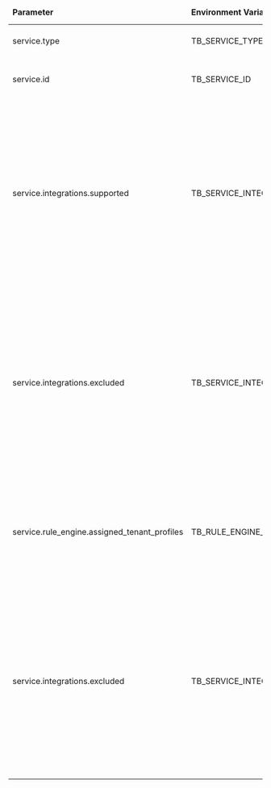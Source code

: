 <table>
  <thead>
      <tr>
          <td style="width: 25%"><b>Parameter</b></td><td style="width: 30%"><b>Environment Variable</b></td><td style="width: 15%"><b>Default Value</b></td><td style="width: 30%"><b>Description</b></td>
      </tr>
  </thead>
  <tbody>
      <tr>
          <td>service.type</td>
          <td>TB_SERVICE_TYPE</td>
          <td>monolith</td>
          <td>Allowed values: monolith, tb-core, tb-rule-engine</td>
      </tr>
      <tr>
          <td>service.id</td>
          <td>TB_SERVICE_ID</td>
          <td></td>
          <td>Unique id for this service (autogenerated if empty)</td>
      </tr>
      <tr>
          <td>service.integrations.supported</td>
          <td>TB_SERVICE_INTEGRATIONS_SUPPORTED</td>
          <td>ALL</td>
          <td>Allow to enable integration on service/microservice integration executor. Allowed values: OCEANCONNECT, SIGFOX, THINGPARK, TPE, CHIRPSTACK, TUYA, UDP, TCP, TTN, TTI, AZURE_EVENT_HUB, OPC_UA, IBM_WATSON_IOT, AWS_IOT, AWS_SQS, LORIOT, COAP, AZURE_SERVICE_BUS, HTTP, MQTT or ALL to allow all</td>
      </tr>
      <tr>
          <td>service.integrations.excluded</td>
          <td>TB_SERVICE_INTEGRATIONS_EXCLUDED</td>
          <td>NONE</td>
          <td>List of integrations to exclude from processing on service/microservice integration executor. Allowed values: OCEANCONNECT, SIGFOX, THINGPARK, TPE, CHIRPSTACK, TUYA, UDP, TCP, TTN, TTI, AZURE_EVENT_HUB, OPC_UA, IBM_WATSON_IOT, AWS_IOT, AWS_SQS, LORIOT, COAP, AZURE_SERVICE_BUS, HTTP, MQTT. By default NONE</td>
      </tr>
      <tr>
          <td>service.rule_engine.assigned_tenant_profiles</td>
          <td>TB_RULE_ENGINE_ASSIGNED_TENANT_PROFILES</td>
          <td></td>
          <td>Comma-separated list of tenant profiles ids assigned to this Rule Engine. This Rule Engine will only be responsible for tenants with these profiles (in case 'isolation' option is enabled in profile).</td>
      </tr>
      <tr>
          <td>service.integrations.excluded</td>
          <td>TB_SERVICE_INTEGRATIONS_EXCLUDED</td>
          <td>NONE</td>
          <td>List of integrations to exclude from processing on service/microservice integration executor. Allowed values: OCEANCONNECT, SIGFOX, THINGPARK, TPE, CHIRPSTACK, TUYA, UDP, TCP, TTN, TTI, AZURE_EVENT_HUB, OPC_UA, IBM_WATSON_IOT, AWS_IOT, AWS_SQS, LORIOT, COAP, AZURE_SERVICE_BUS, HTTP, MQTT. By default NONE</td>
      </tr>
  </tbody>
</table>
